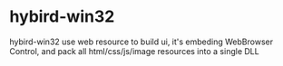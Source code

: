 # hybird-win32

hybird-win32 use web resource to build ui, it's embeding WebBrowser Control, and pack all html/css/js/image resources into a single DLL
